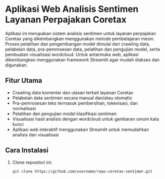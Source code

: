 # Aplikasi Web Analisis Sentimen Layanan Perpajakan Coretax

Aplikasi ini merupakan sistem analisis sentimen untuk layanan perpajakan Coretax yang dikembangkan menggunakan metode pembelajaran mesin. Proses pelatihan dan pengembangan model dimulai dari crawling data, pelabelan data, pra-pemrosesan data, pelatihan dan pengujian model, serta pembuatan visualisasi wordcloud. Untuk antarmuka web, aplikasi dikembangkan menggunakan framework Streamlit agar mudah diakses dan digunakan.

## Fitur Utama

- Crawling data komentar dan ulasan terkait layanan Coretax
- Pelabelan data sentimen secara manual dan/atau otomatis
- Pra-pemrosesan teks termasuk pembersihan, tokenisasi, dan normalisasi
- Pelatihan dan pengujian model klasifikasi sentimen
- Visualisasi hasil analisis dengan wordcloud untuk gambaran umum kata kunci
- Aplikasi web interaktif menggunakan Streamlit untuk memudahkan analisis dan visualisasi

## Cara Instalasi

1. Clone repositori ini:  
   ```bash
   git clone https://github.com/username/repo-coretax-sentimen.git

